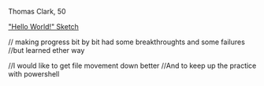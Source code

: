 Thomas Clark, 50

["Hello World!" Sketch](https://tclark1178.github.io/120-work/HW-3/)

// making progress bit by bit had some breakthroughts and some failures
//but learned ether way

 //I would like to get file movement down better
 //And to keep up the practice with powershell
 

